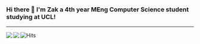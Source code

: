 ### Hi there 👋 I'm Zak a 4th year MEng Computer Science student studying at UCL!

---

<a href="https://github.com/anuraghazra/github-readme-stats">
  <img align="left" src="https://github-readme-stats.vercel.app/api?username=zipy124&?count_private=true&include_all_commits=true&show_icons=true" />
</a>
<a href="https://github.com/anuraghazra/github-readme-stats">
  <img align="left" src="https://github-readme-stats.vercel.app/api/top-langs/?username=zipy124" />
</a>

![Hits](https://hitcounter.pythonanywhere.com/count/tag.svg?url=https%3A%2F%2Fgithub.com%2Fzipy124)
